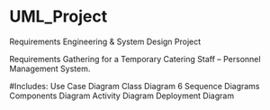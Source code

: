 # UML_Project
Requirements Engineering &amp; System Design Project

Requirements Gathering for a Temporary Catering Staff – Personnel Management System.

#Includes: Use Case Diagram
          Class Diagram
          6 Sequence Diagrams
          Components Diagram
          Activity Diagram
          Deployment Diagram


